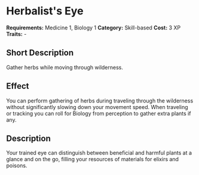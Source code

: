 # Herbalist's Eye

**Requirements:** Medicine 1, Biology 1
**Category:** Skill-based
**Cost:** 3 XP
**Traits:** -


## Short Description
Gather herbs while moving through wilderness.

## Effect
You can perform gathering of herbs during traveling through the wilderness without significantly slowing down your movement speed.
When traveling or tracking you can roll for Biology from perception to gather extra plants if any.
## Description
Your trained eye can distinguish between beneficial and harmful plants at a glance and on the go, filling your resources of materials for elixirs and poisons.
